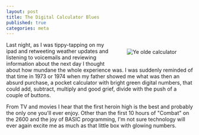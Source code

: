 ```yaml
---
layout: post
title: The Digital Calculator Blues
published: true
categories: meta
---
```

<figure style="float: right; padding: 5px"; width="100px";><img alt="Ye olde calculator" src="{{ {{site.baseurl}}/images/calculator.jpg"></figure>

Last night, as I was tippy-tapping on my ipad and retweeting weather updates and listening to voicemails and reviewing information about the next day I thought about how mundane the whole experience was. I was suddenly reminded of that time in 1973 or 1974 when my father showed me what was then an absurd purchase, a pocket calculator with bright green digital numbers, that could add, subtract, multiply and good grief, divide with the push of a couple of buttons. 

From TV and movies I hear that the first heroin high is the best and probably the only one you'll ever enjoy. Other than the first 10 hours of "Combat" on the 2600 and the joy of BASIC programming, I'm not sure technology will ever again excite me as much as that little box with glowing numbers.
